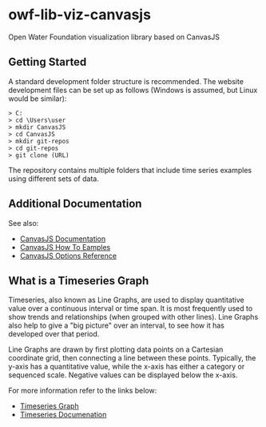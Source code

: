  # owf-lib-viz-canvasjs
Open Water Foundation visualization library based on CanvasJS

## Getting Started

A standard development folder structure is recommended. The website development files can be set up as follows (Windows is assumed, but Linux would be similar):

```
> C:
> cd \Users\user
> mkdir CanvasJS
> cd CanvasJS
> mkdir git-repos
> cd git-repos
> git clone (URL)
``` 
The repository contains multiple folders that include time series examples using different sets of data.
## Additional Documentation

See also:
* [CanvasJS Documentation](http://canvasjs.com/docs/charts/basics-of-creating-html5-chart/)
* [CanvasJS How To Eamples](http://canvasjs.com/docs/charts/how-to/creating-dynamic-charts)
* [CanvasJS Options Reference](http://canvasjs.com/docs/charts/chart-options/)

## What is a Timeseries Graph

Timeseries, also known as Line Graphs, are used to display quantitative value over a continuous interval or time span. It is most frequently used to show trends and relationships (when grouped with other lines). Line Graphs also help to give a "big picture" over an interval, to see how it has developed over that period.

Line Graphs are drawn by first plotting data points on a Cartesian coordinate grid, then connecting a line between these points. Typically, the y-axis has a quantitative value, while the x-axis has either a category or sequenced scale. Negative values can be displayed below the x-axis.

For more information refer to the links below:

* [Timeseries Graph](http://www.datavizcatalogue.com/methods/line_graph.html)
* [Timeseries Documenation](https://developers.google.com/chart/interactive/docs/gallery/linechart)